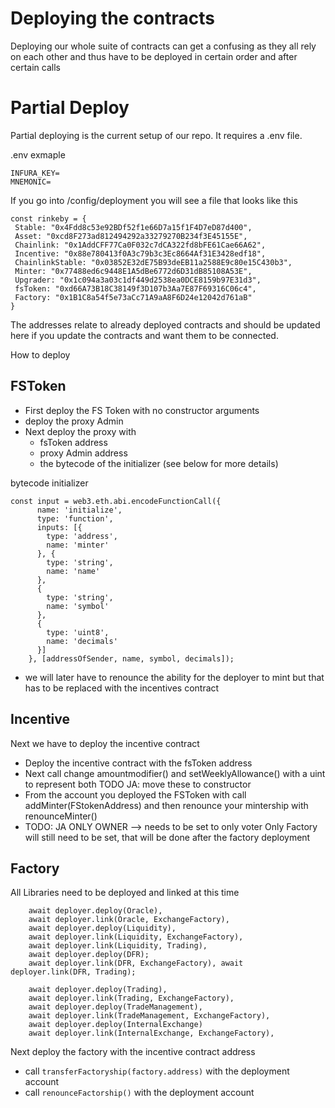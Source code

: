 # Deploying the contracts

Deploying our whole suite of contracts can get a confusing as they all rely on each other and thus have to be deployed in certain order and after certain calls


# Partial Deploy

Partial deploying is the current setup of our repo. It requires a .env file. 

.env exmaple 
```
INFURA_KEY=
MNEMONIC=
```
If you go into /config/deployment you will see a file that looks like this 
```
const rinkeby = {
 Stable: "0x4Fdd8c53e92BDf52f1e66D7a15f1F4D7eD87d400",
 Asset: "0xcd8F273ad812494292a33279270B234f3E45155E",
 Chainlink: "0x1AddCFF77Ca0F032c7dCA322fd8bFE61Cae66A62",
 Incentive: "0x88e780413f0A3c79b3c3Ec8664Af31E3428edf18",
 ChainlinkStable: "0x03852E32dE75B93deEB11a2588E9c80e15C430b3",
 Minter: "0x77488ed6c9448E1A5dBe6772d6D31dB85108A53E",
 Upgrader: "0x1c094a3a03c1df449d2538ea0DCE8159b97E31d3",
 fsToken: "0xd66A73B18C38149f3D107b3Aa7E87F69316C06c4",
 Factory: "0x1B1C8a54f5e73aCc71A9aA8F6D24e12042d761aB"
}
```

The addresses relate to already deployed contracts and should be updated here if you update the contracts and want them to be connected. 

How to deploy 

## FSToken

* First deploy the FS Token with no constructor arguments 
* deploy the proxy Admin
* Next deploy the proxy with
    * fsToken address
    * proxy Admin address
    * the bytecode of the initializer (see below for more details)
 
 bytecode initializer 
```
const input = web3.eth.abi.encodeFunctionCall({
      name: 'initialize',
      type: 'function',
      inputs: [{
        type: 'address',
        name: 'minter'
      }, {
        type: 'string',
        name: 'name'
      },
      {
        type: 'string',
        name: 'symbol'
      },
      {
        type: 'uint8',
        name: 'decimals'
      }]
    }, [addressOfSender, name, symbol, decimals]);    
```

* we will later have to renounce the ability for the deployer to mint but that has to be replaced with the incentives contract

## Incentive 

Next we have to deploy the incentive contract

* Deploy the incentive contract with the fsToken address
* Next call change amountmodifier() and setWeeklyAllowance() with a uint to represent both TODO JA: move these to constructor
* From the account you deployed the FSToken with call addMinter(FStokenAddress) and then renounce your mintership with renounceMinter()
* TODO: JA ONLY OWNER --> needs to be set to only voter
Only Factory will still need to be set, that will be done after the factory deployment

## Factory 

All Libraries need to be deployed and linked at this time

``` 
    await deployer.deploy(Oracle),
    await deployer.link(Oracle, ExchangeFactory),
    await deployer.deploy(Liquidity),
    await deployer.link(Liquidity, ExchangeFactory),
    await deployer.link(Liquidity, Trading),
    await deployer.deploy(DFR);
    await deployer.link(DFR, ExchangeFactory), await deployer.link(DFR, Trading);

    await deployer.deploy(Trading),
    await deployer.link(Trading, ExchangeFactory),
    await deployer.deploy(TradeManagement),
    await deployer.link(TradeManagement, ExchangeFactory),
    await deployer.deploy(InternalExchange)
    await deployer.link(InternalExchange, ExchangeFactory),

```

Next deploy the factory with the incentive contract address

* call ```transferFactoryship(factory.address)``` with the deployment account 
* call ```renounceFactorship()``` with the deployment account 
 